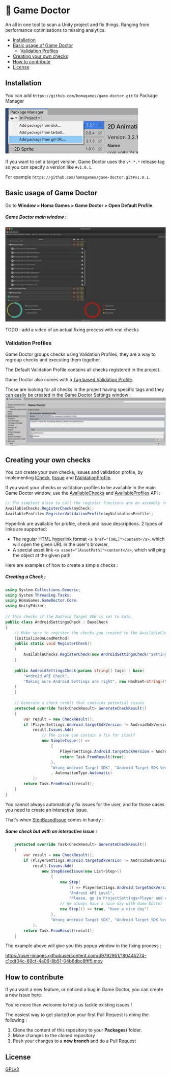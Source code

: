💊 Game Doctor
==================================

An all in one tool to scan a Unity project and fix things. Ranging from performance optimisations to missing analytics.

* [Installation](#installation)
* [Basic usage of Game Doctor](#basic-usage-of-game-doctor)
    + [Validation Profiles](#validation-profiles)
* [Creating your own checks](#creating-your-own-checks)
* [How to contribute](#how-to-contribute)
* [License](#license)


## Installation
You can add `https://github.com/homagames/game-doctor.git` to Package Manager

![image](Documentation~/install.png)


If you want to set a target version, Game Doctor uses the `v*.*.*` release tag so you can specify a version like `#v1.0.1`.

For example `https://github.com/homagames/game-doctor.git#v1.0.1`.


## Basic usage of Game Doctor
Go to **Window > Homa Games > Game Doctor > Open Default Profile**.
##### Game Doctor main window :
![](Documentation~/main-window.png)

TODO : add a video of an actual fixing process with real checks

### Validation Profiles
Game Doctor groups checks using Validation Profiles, they are a way to regroup checks and executing them together.

The Default Validation Profile contains all checks registered in the project.

Game Doctor also comes with a [Tag based Validation Profile](Editor/Core/Implementation/TagBasedValidationProfile.cs).

Those are looking for all checks in the project having specific tags and they can easily be created in the Game Doctor Settings window :
![](Documentation~/settings.png)


## Creating your own checks
You can create your own checks, issues and validation profile, by implementing [ICheck](Editor/Core/Model/ICheck.cs), [IIssue](Editor/Core/Model/IIssue.cs) and [IValidationProfile](Editor/Core/Model/IValidationProfile.cs).

If you want your checks or validation profiles to be available in the main Game Doctor window, use the [AvailableChecks](Editor/Core/Utilities/AvailableChecks.cs) and [AvailableProfiles](Editor/Core/Utilities/AvailableProfiles.cs) API :
```csharp
// The simplest place to call the register functions are on assembly reload using [InitializeOnLoadMethod]
AvailableChecks.RegisterCheck(myCheck);
AvailableProfiles.RegisterValidationProfile(myValidationProfile);
```

Hyperlink are available for profile, check and issue descriptions. 2 types of links are supported:
* The regular HTML hyperlink format `<a href="[URL]">content</a>`, which will open the given URL in the user's browser,
* A special asset link `<a asset="[AssetPath]">content</a>`, which will ping the object at the given path.

Here are examples of how to create a simple checks :
##### Creating a Check :
```csharp
using System.Collections.Generic;
using System.Threading.Tasks;
using HomaGames.GameDoctor.Core;
using UnityEditor;

// This checks if the Android Target SDK is set to Auto.
public class AndroidSettingsCheck : BaseCheck
{
    // Make sure to register the checks you created to the AvailableChecks API
    [InitializeOnLoadMethod]
    public static void RegisterCheck()
    {
        AvailableChecks.RegisterCheck(new AndroidSettingsCheck("settings"));
    }

    public AndroidSettingsCheck(params string[] tags) : base(
        "Android API Check",
        "Making sure Android Settings are right", new HashSet<string>(tags))
    {
    }

    // Generate a check result that contains potential issues
    protected override Task<CheckResult> GenerateCheckResult()
    {
        var result = new CheckResult();
        if (PlayerSettings.Android.targetSdkVersion != AndroidSdkVersions.AndroidApiLevelAuto)
            result.Issues.Add(
                // The issue can contain a fix for itself
                new SimpleIssue(() =>
                    {
                        PlayerSettings.Android.targetSdkVersion = AndroidSdkVersions.AndroidApiLevelAuto;
                        return Task.FromResult(true);
                    },
                    "Wrong Android Target SDK", "Android Target SDK Version not set to Automatic."
                    , AutomationType.Automatic)
            );
        return Task.FromResult(result);
    }
}
```

You cannot always automatically fix issues for the user, and for those cases you need to create an interactive issue.

That's when [StepBasedIssue](Editor/Core/Implementation/StepBasedIssue.cs) comes in handy :

##### Same check but with an interactive issue :
```csharp
    protected override Task<CheckResult> GenerateCheckResult()
    {
        var result = new CheckResult();
        if (PlayerSettings.Android.targetSdkVersion != AndroidSdkVersions.AndroidApiLevelAuto)
            result.Issues.Add(
                new StepBasedIssue(new List<Step>()
                    {
                        new Step(
                            () => PlayerSettings.Android.targetSdkVersion == AndroidSdkVersions.AndroidApiLevelAuto,
                            "Android API Level",
                            "Please, go in ProjectSettings>Player and change Android API Level to Auto"),
                        // We always have a nice day with Game Doctor
                        new Step(() => true, "Have a nice day")
                    },
                    "Wrong Android Target SDK", "Android Target SDK Version not set to Automatic.")
            );
        return Task.FromResult(result);
    }
```

The example above will give you this popup window in the fixing process :


https://user-images.githubusercontent.com/69792951/180445274-c1cdf04c-69cf-4a06-8b51-04b6dbc8fff5.mov



## How to contribute
If you want a new feature, or noticed a bug in Game Doctor, you can create a new issue [here](https://github.com/homagames/game-doctor/issues).

You're more than welcome to help us tackle existing issues !

The easiest way to get started on your first Pull Request is doing the following :

1. Clone the content of this repository to your **Packages/** folder.
2. Make changes to the cloned repository
3. Push your changes to a **new branch** and do a Pull Request


## License
[GPLv3](COPYING.md)
